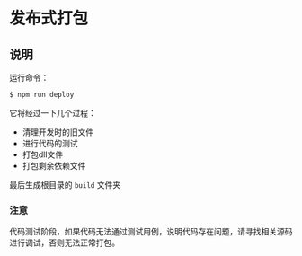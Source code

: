 # 发布式打包

## 说明

运行命令：

```bash
$ npm run deploy
```

它将经过一下几个过程：

* 清理开发时的旧文件
* 进行代码的测试
* 打包dll文件
* 打包剩余依赖文件

最后生成根目录的 `build` 文件夹

### 注意

代码测试阶段，如果代码无法通过测试用例，说明代码存在问题，请寻找相关源码进行调试，否则无法正常打包。
